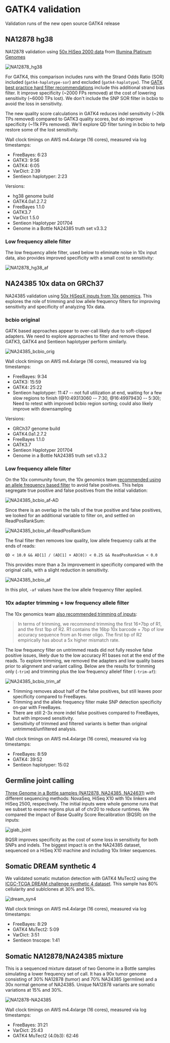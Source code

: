 # GATK4 validation

Validation runs of the new open source GATK4 release

## NA12878 hg38

NA12878 validation using [50x HiSeq 2000 data](http://www.ebi.ac.uk/ena/data/view/PRJEB3381) from
[Illumina Platinum Genomes](https://www.illumina.com/platinumgenomes.html)

![NA12878_hg38](NA12878_hg38/grading-summary-giab.png)

For GATK4, this comparison includes runs with the Strand Odds Ratio (SOR) included
(`gatk4-haplotype-sor`) and excluded (`gatk4-haplotype`). The
[GATK best practice hard filter recommendations](https://software.broadinstitute.org/gatk/documentation/article?id=2806) include this additional strand bias filter. It improve specificity (~2000 FPs removed)
at the cost of lowering sensitivity (~6000 TPs lost). We don't include the SNP
SOR filter in bcbio to avoid the loss in sensitivity.

The new quality score calculations in GATK4 reduces indel sensitivity
(~26k TPs removed) compared to GATK3 quality scores, but do improve specificity
(~11k FPs removed). We'll explore QD filter tuning in bcbio to help restore some
of the lost sensitivity.

Wall clock timings on AWS m4.4xlarge (16 cores), measured via log timestamps:

- FreeBayes: 6:23
- GATK3: 9:56
- GATK4: 6:05
- VarDict: 2:39
- Sentieon haplotyper: 2:23

Versions:
- hg38 genome build
- GATK4.0a1.2.7.2
- FreeBayes 1.1.0
- GATK3.7
- VarDict 1.5.0
- Sentieon Haplotyper 201704
- Genome in a Bottle NA24385 truth set v3.3.2

### Low frequency allele filter

The low frequency allele filter, used below to eliminate noise in 10x input
data, also provides improved specificity with a small cost to sensitivity:

![NA12878_hg38_af](NA12878_hg38_af/grading-summary-giab.png)

## NA24385 10x data on GRCh37

NA24385 validation using
[50x HiSeqX inputs from 10x genomics](https://support.10xgenomics.com/de-novo-assembly/datasets).
This explores the role of trimming and low allele frequency filters for
improving sensitivity and specificity of analyzing 10x data.

### bcbio original

GATK based approaches appear to over-call likely due to soft-clipped adapters.
We need to explore approaches to filter and remove these. GATK3, GATK4 and
Sentieon haplotyper perform similarly.

![NA24385_bcbio_orig](NA24385_bcbio_orig/grading-summary-NA24385.png)

Wall clock timings on AWS m4.4xlarge (16 cores), measured via log timestamps:

- FreeBayes: 9:34
- GATK3: 15:59
- GATK4: 25:22
- Sentieon haplotyper: 11:47 -- not full utilization at end, waiting for a few
  slow regions to finish (@10:49313060 -- 7:30, @16:49979430 -- 5:30); Need to
  retest with improved bcbio region sorting; could
  also likely improve with downsampling

Versions:
- GRCh37 genome build
- GATK4.0a1.2.7.2
- FreeBayes 1.1.0
- GATK3.7
- Sentieon Haplotyper 201704
- Genome in a Bottle NA24385 truth set v3.3.2

### Low frequency allele filter

On the 10x community forum, the 10x genomics team
[recommended using an allele frequency based filter](https://community.10xgenomics.com/t5/Genome-Exome-Forum/Best-practices-for-trimming-adapters-when-variant-calling/m-p/473) to
avoid false positives. This helps segregate true positive and false positives
from the initial validation:

![NA24385_bcbio_af-AD](NA24385_bcbio_af/10xrec-tp_fp_AD.png)

Since there is an overlap in the tails of the true positive and false positives,
we looked for an additional variable to filter on, and settled on
ReadPosRankSum:

![NA24385_bcbio_af-ReadPosRankSum](NA24385_bcbio_af/10xrec-lowaf-tp_fp_ReadPosRankSum.png)

The final filter then removes low quality, low allele frequency calls at the
ends of reads:

    QD < 10.0 && AD[1] / (AD[1] + AD[0]) < 0.25 && ReadPosRankSum < 0.0

This provides more than a 3x improvement in specificity compared with the
original calls, with a slight reduction in sensitivity.

![NA24385_bcbio_af](NA24385_bcbio_af/grading-summary-NA24385.png)

In this plot, `-af` values have the low allele frequency filter applied.

### 10x adapter trimming + low frequency allele filter

The 10x genomics team
[also recommended trimming of inputs](https://community.10xgenomics.com/t5/Genome-Exome-Forum/Best-practices-for-trimming-adapters-when-variant-calling/m-p/473):

> In terms of trimming, we recommend trimming the first 16+7bp of R1, and the
> first 1bp of R2. R1 contains the 16bp 10x barcode + 7bp of low accuracy
> sequence from an N-mer oligo. The first bp of R2 empirically has about a 5x
> higher mismatch rate.

The low frequency filter on untrimmed reads did not fully resolve false positive
issues, likely due to the low accuracy R1 bases not at the end of the reads. To
explore trimming, we removed the adapters and low quality bases prior to
alignment and variant calling. Below are the results for trimming only (`-trim`)
and trimming plus the low frequency allelef filter (`-trim-af`):

![NA24385_bcbio_trim_af](NA24385_bcbio_trim_af/grading-summary-NA24385.png)

- Trimming removes about half of the false positives, but still leaves poor
  specificity compared to FreeBayes.
- Trimming and the allele frequency filter make SNP detection specificity on-par
  with FreeBayes.
- There are still 2-3x more indel false positives compared to FreeBayes, but
  with improved sensitivity.
- Sensitivity of trimmed and filtered variants is better than original
  untrimmed/unfiltered analysis.

Wall clock timings on AWS m4.4xlarge (16 cores), measured via log timestamps:

- FreeBayes: 8:59
- GATK4: 39:52
- Sentieon haplotyper: 15:02

## Germline joint calling

[Three Genome in a Bottle samples (NA12878, NA24385, NA24631)](https://github.com/bcbio/bcbio_validation_workflows#joint-calling-validation-workflow-with-genome-in-a-bottle-samples)
with different sequencing methods: NovaSeq, HiSeq X10 with 10x linkers and HiSeq
2500, respectively. The initial inputs were whole genome runs that we subset to
exome regions plus all of chr20 to reduce runtimes. We compared the impact of
Base Quality Score Recalibration (BQSR) on the inputs:

![giab_joint](giab_joint/grading-summary-gj1.png)

BQSR improves specificity as the cost of some loss in sensitivity for both SNPs
and indels. The biggest impact is on the NA24385 dataset, sequenced on a HiSeq X10
machine and including 10x linker sequences.

## Somatic DREAM synthetic 4

We validated somatic mutation detection with GATK4 MuTect2 using the
[ICGC-TCGA DREAM challenge synthetic 4 dataset](https://www.synapse.org/#!Synapse:syn312572/wiki/62018).
This sample has 80% cellularity and sublclones at 30% and 15%. 

![dream_syn4](dream_syn4/grading-summary-syn4-38.png)

Wall clock timings on AWS m4.4xlarge (16 cores), measured via log timestamps:

- FreeBayes: 8:29
- GATK4 MuTect2: 5:09
- VarDict: 3:51
- Sentieon tnscope: 1:41

## Somatic NA12878/NA24385 mixture

This is a sequenced mixture dataset of two Genome in a Bottle samples simulating
a lower frequency set of call. It has a 90x tumor genome consisting of 30% NA12878 
(tumor) and 70% NA24385 (germline) and a 30x normal genome of NA24385. Unique
NA12878 variants are somatic variations at 15% and 30%.

![NA12878-NA24385](NA12878-NA24385/grading-summary-24385.png)

Wall clock timings on AWS m4.4xlarge (16 cores), measured via log timestamps:

- FreeBayes: 31:21
- VarDict: 25:43
- GATK4 MuTect2 (4.0b3): 62:46
